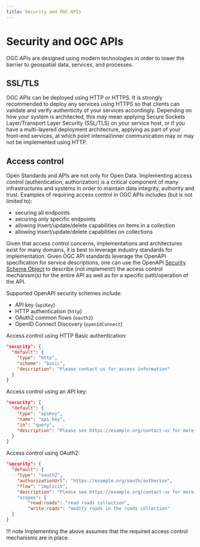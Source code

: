 ```yaml
---
title: Security and OGC APIs
---
```


# Security and OGC APIs

OGC APIs are designed using modern technologies in order to lower the barrier to geospatial data, services, and processes.

## SSL/TLS

OGC APIs can be deployed using HTTP or HTTPS.  It is strongly recommended to deploy any services using HTTPS so that clients
can validate and verify authenticity of your services accordingly.  Depending on how your system is architected, this may mean
applying Secure Sockets Layer/Transport Layer Security (SSL/TLS) on your service host, or if you have a multi-layered deployment
architecture, applying as part of your front-end services, at which point internal/inner communication may or may not be implemented
using HTTP.

## Access control

Open Standards and APIs are not only for Open Data.  Implementing access control (authentication, authorization) is a critical component
of many infrastructures and systems in order to maintain data integrity, authority and trust.  Examples of requiring access control in
OGC APIs includes (but is not limited to):

- securing all endpoints
- securing only specific endpoints
- allowing insert/update/delete capabilities on items in a collection
- allowing insert/update/delete capabilities on collections

Given that access control concerns, implementations and architectures exist for many domains, it is best to leverage industry standards
for implementation.  Given OGC API standards leverage the OpenAPI specification for service descriptions, one can use the OpenAPI
[Security Scheme Object](https://spec.openapis.org/oas/v3.0.3#security-scheme-object) to describe (not implement!) the access control mechanism(s) for the
entire API as well as for a specific path/operation of the API.

Supported OpenAPI security schemes include:

- API key (`apiKey`)
- HTTP authentication (`http`)
- OAuth2 common flows (`oauth2`)
- OpenID Connect Discovery (`openIdConnect`)


Access control using HTTP Basic authentication:
```json
"security": {
  "default": {
    "type": "http",
    "scheme": "basic",
    "description": "Please contact us for access information"
  }
}
```

Access control using an API key:
```json
"security": {
  "default": {
    "type": "apiKey",
    "name": "api-key",
    "in": "query",
    "description": "Please see https://example.org/contact-us for more information"
  }
}
```

Access control using OAuth2:
```json
"security": {
  "default": {
    "type": "oauth2",
    "authorizationUrl": "https://example.org/oauth/authorize",
    "flow": "implicit",
    "description": "Please see https://example.org/contact-us for more information"
    "scopes": {
        "read:roads": "read roads collection",
        "write:roads": "modify roads in the roads collection"
  }
}
```

!!! note
    Implementing the above assumes that the required access control mechanisms are in place.
